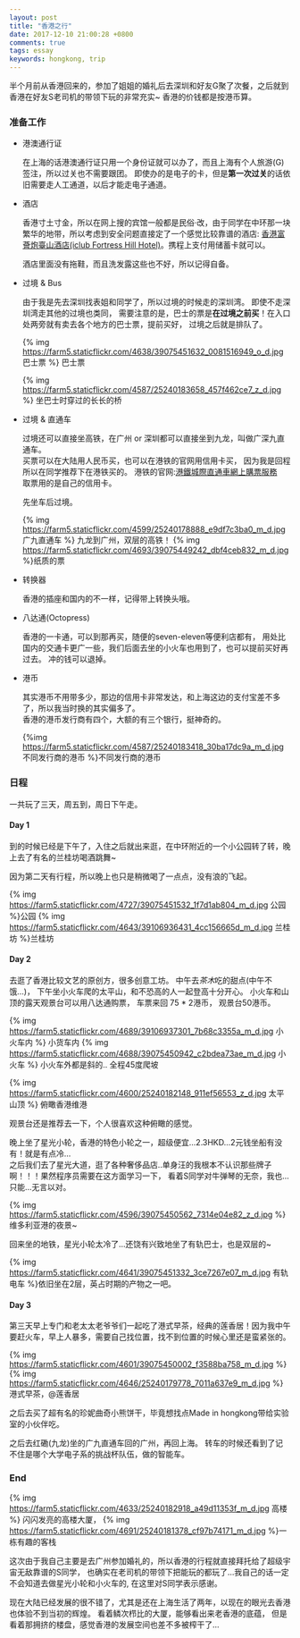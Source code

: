 ```yaml
---
layout: post
title: "香港之行"
date: 2017-12-10 21:00:28 +0800
comments: true
tags: essay
keywords: hongkong, trip
---
```


半个月前从香港回来的，参加了姐姐的婚礼后去深圳和好友G聚了次餐，之后就到香港在好友S老司机的带领下玩的非常充实~ 香港的价钱都是按港币算。
<!-- more -->

### 准备工作

* 港澳通行证

    在上海的话港澳通行证只用一个身份证就可以办了，而且上海有个人旅游(G)签注，所以过关也不需要跟团。
    即使办的是电子的卡，但是**第一次过关**的话依旧需要走人工通道，以后才能走电子通道。

* 酒店

    香港寸土寸金，所以在网上搜的宾馆一般都是民俗·改，由于同学在中环那一块繁华的地带，所以考虑到安全问题直接定了一个感觉比较靠谱的酒店:
    [香港富薈炮臺山酒店(iclub Fortress Hill Hotel)][1]。携程上支付用储蓄卡就可以。

    酒店里面没有拖鞋，而且洗发露这些也不好，所以记得自备。

* 过境 & Bus

    由于我是先去深圳找表姐和同学了，所以过境的时候走的深圳湾。
    即使不走深圳湾走其他的过境也类同，
    需要注意的是，巴士的票是**在过境之前买**！在入口处两旁就有卖去各个地方的巴士票，提前买好，
    过境之后就是排队了。

    {% img https://farm5.staticflickr.com/4638/39075451632_0081516949_o_d.jpg 巴士票 %}
    巴士票

    {% img https://farm5.staticflickr.com/4587/25240183658_457f462ce7_z_d.jpg %}
    坐巴士时穿过的长长的桥

* 过境 & 直通车

    过境还可以直接坐高铁，在广州 or 深圳都可以直接坐到九龙，叫做广深九直通车。<br/>
    买票可以在大陆用人民币买，也可以在港铁的官网用信用卡买，
    因为我是回程所以在同学推荐下在港铁买的。
    港铁的官网:[港鐵城際直通車網上購票服務](https://www.it3.mtr.com.hk/b2c/frmIndex.asp)<br/>
    取票用的是自己的信用卡。

    先坐车后过境。

    {% img https://farm5.staticflickr.com/4599/25240178888_e9df7c3ba0_m_d.jpg 广九直通车 %}
    九龙到广州，双层的高铁！
    {% img https://farm5.staticflickr.com/4693/39075449242_dbf4ceb832_m_d.jpg %}纸质的票

* 转换器

    香港的插座和国内的不一样，记得带上转换头哦。

* 八达通(Octopress)

    香港的一卡通，可以到那再买，随便的seven-eleven等便利店都有，
    用处比国内的交通卡更广一些，我们后面去坐的小火车也用到了，也可以提前买好再过去。
    冲的钱可以退掉。

* 港币

    其实港币不用带多少，那边的信用卡非常发达，和上海这边的支付宝差不多了，所以我当时换的其实偏多了。
    <br/>香港的港币发行商有四个，大额的有三个银行，挺神奇的。

    {%img https://farm5.staticflickr.com/4587/25240183418_30ba17dc9a_m_d.jpg 不同发行商的港币 %}不同发行商的港币

### 日程

一共玩了三天，周五到，周日下午走。

#### Day 1

到的时候已经是下午了，入住之后就出来逛，在中环附近的一个小公园转了转，晚上去了有名的兰桂坊喝酒跳舞~

因为第二天有行程，所以晚上也只是稍微喝了一点点，没有浪的飞起。

{% img https://farm5.staticflickr.com/4727/39075451532_1f7d1ab804_m_d.jpg 公园 %}公园
{% img https://farm5.staticflickr.com/4643/39106936431_4cc156665d_m_d.jpg 兰桂坊 %}兰桂坊

#### Day 2

去逛了香港比较文艺的原创方，很多创意工坊。
中午去*茶木*吃的甜点(中午不饿...)，
下午坐小火车爬的太平山，和不恐高的人一起登高十分开心。
小火车和山顶的露天观景台可以用八达通购票，
车票来回 75 * 2港币， 观景台50港币。

{% img https://farm5.staticflickr.com/4689/39106937301_7b68c3355a_m_d.jpg 小火车内 %} 小货车内
{% img https://farm5.staticflickr.com/4688/39075450942_c2bdea73ae_m_d.jpg 小火车 %} 小火车外都是斜的.. 全程45度爬坡

{% img https://farm5.staticflickr.com/4600/25240182148_911ef56553_z_d.jpg 太平山顶 %} 俯瞰香港维港

观景台还是推荐去一下，个人很喜欢这种俯瞰的感觉。

晚上坐了星光小轮，香港的特色小轮之一，超级便宜...2.3HKD...2元钱坐船有没有！就是有点冷...
<br>之后我们去了星光大道，逛了各种奢侈品店..单身汪的我根本不认识那些牌子啊！！！果然程序员需要在这方面学习一下，
看着S同学对牛弹琴的无奈，我也...只能...无言以对。

{% img https://farm5.staticflickr.com/4596/39075450562_7314e04e82_z_d.jpg %} 维多利亚港的夜景~

回来坐的地铁，星光小轮太冷了...还饶有兴致地坐了有轨巴士，也是双层的~

{% img https://farm5.staticflickr.com/4641/39075451332_3ce7267e07_m_d.jpg 有轨电车 %}依旧坐在2层，英占时期的产物之一吧。

#### Day 3

第三天早上专门和老太太老爷爷们一起吃了港式早茶，经典的莲香居！因为我中午要赶火车，早上人暴多，需要自己找位置，找不到位置的时候心里还是蛮紧张的。

{% img https://farm5.staticflickr.com/4601/39075450002_f3588ba758_m_d.jpg %}
{% img https://farm5.staticflickr.com/4646/25240179778_7011a637e9_m_d.jpg %}港式早茶，@莲香居

之后去买了超有名的珍妮曲奇小熊饼干，毕竟想找点Made in hongkong带给实验室的小伙伴吃。

之后去红磡(九龙)坐的广九直通车回的广州，再回上海。
转车的时候还看到了记不住是哪个大学电子系的挑战杯队伍，做的智能车。

### End

{% img https://farm5.staticflickr.com/4633/25240182918_a49d11353f_m_d.jpg 高楼 %} 闪闪发亮的高楼大厦，
{% img https://farm5.staticflickr.com/4691/25240181378_cf97b74171_m_d.jpg %}一栋有趣的客栈

这次由于我自己主要是去广州参加婚礼的，所以香港的行程就直接拜托给了超级宇宙无敌靠谱的S同学，
也确实在老司机的带领下把能玩的都玩了...我自己的话一定不会知道去做星光小轮和小火车的,
在这里对S同学表示感谢。

现在大陆已经发展的很不错了，尤其是还在上海生活了两年，以现在的眼光去香港也体验不到当初的辉煌。
看着鳞次栉比的大厦，能够看出来老香港的底蕴，
但是看着那拥挤的楼盘，感觉香港的发展空间也差不多被榨干了...




[1]:http://www.ctrip.com.hk/hotels/hong-kong-hotel-detail-1171374/iclub-fortress-hill-hotel/





